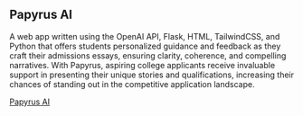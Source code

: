 ## Papyrus AI

A web app written using the OpenAI API, Flask, HTML, TailwindCSS, and Python that offers students personalized guidance and feedback as they craft their admissions essays, ensuring clarity, coherence, and compelling narratives. With Papyrus, aspiring college applicants receive invaluable support in presenting their unique stories and qualifications, increasing their chances of standing out in the competitive application landscape. 

[Papyrus AI](http://aryan108.pythonanywhere.com/)
